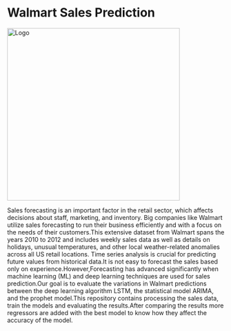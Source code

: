 #   Walmart Sales Prediction
                                        

<img src="https://img.etimg.com/thumb/width-1600,height-900,imgsize-65464,resizemode-75,msid-110184326/markets/stocks/news/walmart-lifts-full-year-sales-and-profit-forecast-shares-soar-7-to-hit-record-high.jpg" alt="Logo" width="400">

Sales forecasting is an important factor in the retail sector, which affects decisions about staff, marketing, and inventory. Big companies like Walmart utilize sales forecasting to run their business efficiently and with a focus on the needs of their customers.This extensive dataset from Walmart spans the years 2010 to 2012 and includes weekly sales data as well as details on holidays, unusual temperatures, and other local weather-related anomalies across all US retail locations. Time series analysis is crucial for predicting future values from historical data.It is not easy to forecast the sales based only on experience.However,Forecasting has advanced significantly when machine learning (ML) and deep learning techniques are used for sales prediction.Our goal is to evaluate the variations in Walmart predictions between the deep learning algorithm LSTM, the statistical model ARIMA, and the prophet model.This repository contains processing the sales data, train the models and evaluating the results.After comparing the results more regressors are added with the best model to know how they affect the accuracy of the model.





